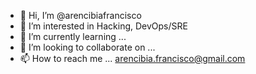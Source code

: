 - 👋 Hi, I’m @arencibiafrancisco
- 👀 I’m interested in Hacking, DevOps/SRE
- 🌱 I’m currently learning ...
- 💞️ I’m looking to collaborate on ...
- 📫 How to reach me ... arencibia.francisco@gmail.com

<!---
arencibiafrancisco/arencibiafrancisco is a ✨ special ✨ repository because its `README.md` (this file) appears on your GitHub profile.
You can click the Preview link to take a look at your changes.
--->
